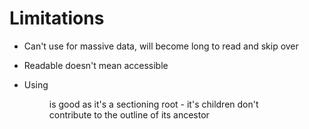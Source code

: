 # Limitations

- Can't use for massive data, will become long to read and skip over
- Readable doesn't mean accessible

- Using <figure> is good as it's a sectioning root - it's children don't contribute to the outline of its ancestor
